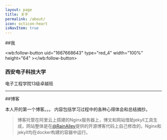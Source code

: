 ```yaml
---
layout: page
title: 关于
permalink: /about/
icon: octicon-heart
isNavItem: true
---
```



##我



<wb:follow-button uid="1667668643" type="red_4" width="100%" height="64" ></wb:follow-button>

### 西安电子科技大学
电子工程学院13级卓越班



***



##博客

本人开的第一个博客。。。
内容包括学习过程中的各种心得体会和总结摘抄。

> 博客托管在阿里云上搭建的Nginx服务器上，博文和网站借助jekyll工具生成，网站整体是在[@RainAlley](https://github.com/dubuyuye)提供的开源博客代码上自己修改的，Nginx和jekyll均在docker构建的容器中运行。

